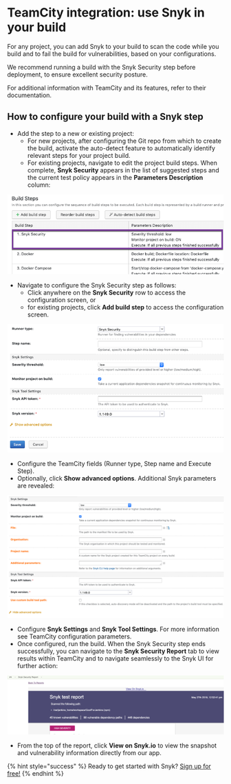 # TeamCity integration: use Snyk in your build

For any project, you can add Snyk to your build to scan the code while you build and to fail the build for vulnerabilities, based on your configurations.

We recommend running a build with the Snyk Security step before deployment, to ensure excellent security posture.

For additional information with TeamCity and its features, refer to their documentation.

## How to configure your build with a Snyk step

* Add the step to a new or existing project:
  * For new projects, after configuring the Git repo from which to create the build, activate the auto-detect feature to automatically identify relevant steps for your project build.
  * For existing projects, navigate to edit the project build steps. When complete, **Snyk Security** appears in the list of suggested steps and the current test policy appears in the **Parameters Description** column:

![](../../.gitbook/assets/uuid-97395df2-f141-6f77-4551-f19397ac0781-en.png/)

* Navigate to configure the Snyk Security step as follows:
  * Click anywhere on the **Snyk Security** row to access the configuration screen, or
  * for existing projects, click **Add build step** to access the configuration screen.

![](../../.gitbook/assets/uuid-88e38280-121e-a17b-cfd3-9fde89305b5c-en.png/)

* Configure the TeamCity fields \(Runner type, Step name and Execute Step\). 
* Optionally, click **Show advanced options**. Additional Snyk parameters are revealed:

![](../../.gitbook/assets/uuid-8f294e8d-ca5e-123b-2992-a98c1e62fd6f-en.png/)

* Configure **Snyk Settings** and **Snyk Tool Settings**. For more information see TeamCity configuration parameters. 
* Once configured, run the build. When the Snyk Security step ends successfully, you can navigate to the **Snyk Security Report** tab to view results within TeamCity and to navigate seamlessly to the Snyk UI for further action:

![](../../.gitbook/assets/uuid-e8b1fd6f-3b49-069c-c9fe-c0948931b141-en.png/)

* From the top of the report, click **View on Snyk.io** to view the snapshot and vulnerability information directly from our app.

{% hint style="success" %}
Ready to get started with Snyk? [Sign up for free!](https://snyk.io/login?cta=sign-up&loc=footer&page=support_docs_page/)
{% endhint %}

